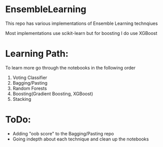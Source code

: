 # EnsembleLearning
This repo has various implementations of Ensemble Learning technqiues

Most implementations use scikit-learn but for boosting I do use XGBoost

# Learning Path:
To learn more go through the notebooks in the following order
1. Voting Classifier
2. Bagging/Pasting
3. Random Forests
4. Boosting(Gradient Boosting, XGBoost)
5. Stacking


# ToDo:
* Adding "oob score" to the Bagging/Pasting repo
* Going indepth about each technique and clean up the notebooks
